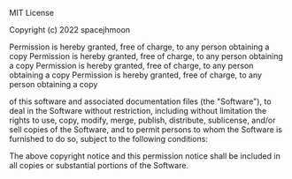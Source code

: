 MIT License

Copyright (c) 2022 spacejhmoon

Permission is hereby granted, free of charge, to any person obtaining a copy
Permission is hereby granted, free of charge, to any person obtaining a copy
Permission is hereby granted, free of charge, to any person obtaining a copy
Permission is hereby granted, free of charge, to any person obtaining a copy

of this software and associated documentation files (the "Software"), to deal
in the Software without restriction, including without limitation the rights
to use, copy, modify, merge, publish, distribute, sublicense, and/or sell
copies of the Software, and to permit persons to whom the Software is
furnished to do so, subject to the following conditions:

The above copyright notice and this permission notice shall be included in all
copies or substantial portions of the Software.
